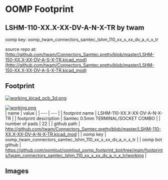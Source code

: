 # OOMP Footprint  
## LSHM-110-XX.X-XX-DV-A-N-X-TR  by twam  
  
oomp key: oomp_twam_connectors_samtec_lshm_110_xx_x_xx_dv_a_n_x_tr  
  
source repo at: [http://github.com/twam/Connectors_Samtec.pretty/blob/master/LSHM-150-XX.X-XX-DV-A-S-X-TR.kicad_mod](http://github.com/twam/Connectors_Samtec.pretty/blob/master/LSHM-150-XX.X-XX-DV-A-S-X-TR.kicad_mod)  
## Footprint  
  
[![working_kicad_pcb_3d.png](working_kicad_pcb_3d_600.png)](working_kicad_pcb_3d.png)  
  
[![working.png](working_600.png)](working.png)  
| name | value | 
| --- | --- | 
| footprint name | LSHM-110-XX.X-XX-DV-A-N-X-TR | 
| footprint description | Samtec 0.5mm TERMINAL/SOCKET COMBO | 
| number of pads | 22 | 
| github path | http://github.com/twam/Connectors_Samtec.pretty/blob/master/LSHM-110-XX.X-XX-DV-A-N-X-TR.kicad_mod | 
| oomp key | oomp_twam_connectors_samtec_lshm_110_xx_x_xx_dv_a_n_x_tr | 
| oomp bot github | https://github.com/oomlout/oomlout_oomp_footprint_bot/tree/main/footprints/twam_connectors_samtec_lshm_110_xx_x_xx_dv_a_n_x_tr/working | 
## Images  
